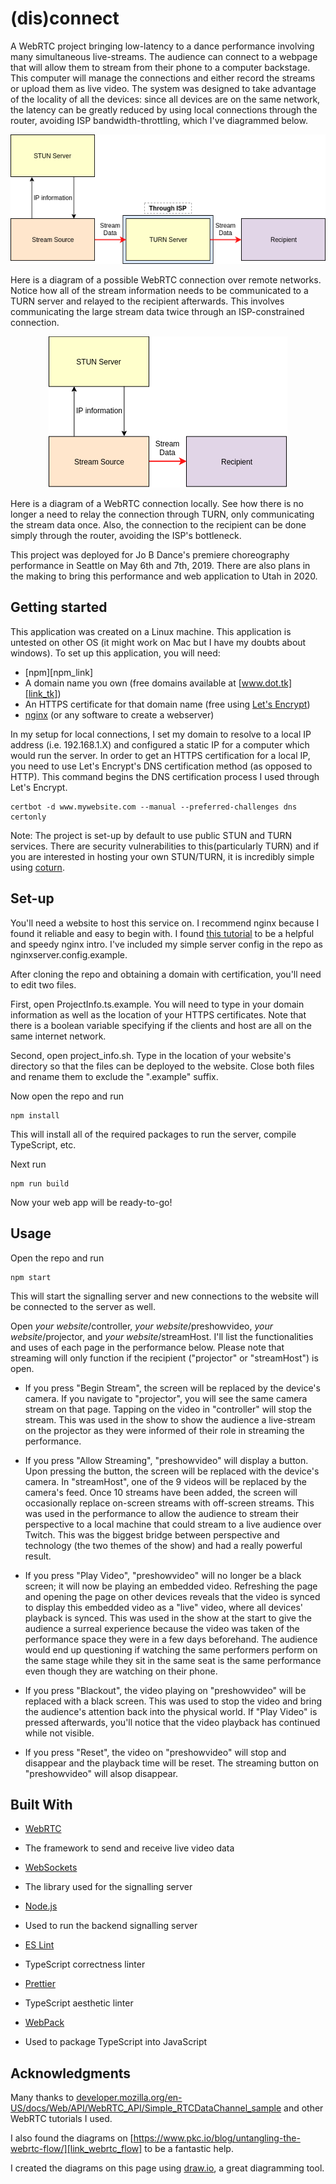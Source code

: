 # (dis)connect

A WebRTC project bringing low-latency to a dance performance involving many
simultaneous live-streams.
The audience can connect to a webpage that will allow them to stream from their
phone to a computer backstage.
This computer will manage the connections and either record the streams or
upload them as live video.
The system was designed to take advantage of the locality of all the devices:
since all devices are on the same network, the latency can be greatly reduced by
using local connections through the router, avoiding ISP bandwidth-throttling,
which I've diagrammed below.

<p align="center">
 <img alt="Diagram of Remote Connection" src="images/Remote_Conn.png" title="Remote Connection">
</p>

Here is a diagram of a possible WebRTC connection over remote networks. Notice
how all of the stream information needs to be communicated to a TURN server
and relayed to the recipient afterwards. This involves communicating the large
stream data twice through an ISP-constrained connection.

<p align="center">
 <img alt="Diagram of Local Connection" src="images/Local_Conn.png" title="Local Connection">
</p>

Here is a diagram of a WebRTC connection locally. See how there is no longer a
need to relay the connection through TURN, only communicating the stream data
once. Also, the connection to the recipient can be done simply through the
router, avoiding the ISP's bottleneck.

This project was deployed for Jo B Dance's premiere choreography performance
in Seattle on May 6th and 7th, 2019.
There are also plans in the making to bring this performance and web
application to Utah in 2020.

## Getting started

This application was created on a Linux machine. This application is untested on
other OS (it might work on Mac but I have my doubts about windows). To set
up this application, you will need:
* [npm][npm_link] 
* A domain name you own (free domains available at [www.dot.tk][link_tk])
* An HTTPS certificate for that domain name (free using [Let's Encrypt][link_letsencrypt])
* [nginx][link_nginx] (or any software to create a webserver)

In my setup for local connections, I set my domain to resolve to a local IP address
(i.e. 192.168.1.X) and configured a static IP for a computer which would run the server.
In order to get an HTTPS certification for a local IP, you need to use Let's Encrypt's
DNS certification method (as opposed to HTTP).
This command begins the DNS certification process I used through Let's Encrypt.
```
certbot -d www.mywebsite.com --manual --preferred-challenges dns certonly
```

Note: The project is set-up by default to use public STUN and TURN services. There
are security vulnerabilities to this(particularly TURN) and if you are interested in
hosting your own STUN/TURN, it is incredibly simple using [coturn][link_coturn].

## Set-up

You'll need a website to host this service on. I recommend nginx because I found
it reliable and easy to begin with. I found [this tutorial][link_nginx_help]
to be a helpful and speedy nginx intro. I've included my simple server config in
the repo as nginxserver.config.example.

After cloning the repo and obtaining a domain with certification, you'll need to
edit two files.

First, open ProjectInfo.ts.example.
You will need to type in your domain information as well as the location of
your HTTPS certificates.
Note that there is a boolean variable specifying if the clients and host are all
on the same internet network.

Second, open project_info.sh.
Type in the location of your website's directory so that the files can be
deployed to the website.
Close both files and rename them to exclude the ".example" suffix.

Now open the repo and run

```
npm install
```

This will install all of the required packages to run the server,
compile TypeScript, etc.

Next run

```
npm run build
```

Now your web app will be ready-to-go!

## Usage

Open the repo and run

```
npm start
```

This will start the signalling server and new connections to the website will
be connected to the server as well.

Open *your website*/controller, *your website*/preshowvideo,
*your website*/projector, and *your website*/streamHost. I'll list the
functionalities and uses of each page in the performance below. Please
note that streaming will only function if the recipient ("projector" or
"streamHost") is open.

* If you press "Begin Stream", the screen will be replaced by the device's camera.
If you navigate to "projector", you will see the same camera stream on that page.
Tapping on the video in "controller" will stop the stream. This was used in the show
to show the audience a live-stream on the projector as they were informed of their role
in streaming the performance.

* If you press "Allow Streaming", "preshowvideo" will display a button. Upon
pressing the button, the screen will be replaced with the device's camera. In
"streamHost", one of the 9 videos will be replaced by the camera's feed. Once 10
streams have been added, the screen will occasionally replace on-screen streams with
off-screen streams. This was used in the performance to allow the audience to stream
their perspective to a local machine that could stream to a live audience over Twitch.
This was the biggest bridge between perspective and technology (the two themes of the
show) and had a really powerful result.

* If you press "Play Video", "preshowvideo" will no longer be a black screen; it will now
be playing an embedded video. Refreshing the page and opening the page on other devices
reveals that the video is synced to display this embedded video as a "live" video, where
all devices' playback is synced. This was used in the show at the start to give the audience
a surreal experience because the video was taken of the performance space they were in
a few days beforehand. The audience would end up questioning if watching the same
performers perform on the same stage while they sit in the same seat is the same
performance even though they are watching on their phone.

* If you press "Blackout", the video playing on "preshowvideo" will be replaced
with a black screen. This was used to stop the video and bring the audience's
attention back into the physical world. If "Play Video" is pressed afterwards,
you'll notice that the video playback has continued while not visible.

* If you press "Reset", the video on "preshowvideo" will stop and disappear and the playback
time will be reset. The streaming button on "preshowvideo" will alsop disappear.

## Built With

* [WebRTC][link_webrtc]
 - The framework to send and receive live video data
* [WebSockets][link_ws]
 - The library used for the signalling server
* [Node.js][link_nodejs]
 - Used to run the backend signalling server
* [ES Lint][link_eslint]
 - TypeScript correctness linter
* [Prettier][link_prettier]
 - TypeScript aesthetic linter
* [WebPack][link_webpack]
 - Used to package TypeScript into JavaScript

## Acknowledgments

Many thanks to [developer.mozilla.org/en-US/docs/Web/API/WebRTC_API/Simple_RTCDataChannel_sample][link_mozilla_dc]
and other WebRTC tutorials I used.

I also found the diagrams on [https://www.pkc.io/blog/untangling-the-webrtc-flow/][link_webrtc_flow]
to be a fantastic help.

I created the diagrams on this page using [draw.io][link_drawio], a
great diagramming tool.

[link_npm]: https://www.npmjs.com/
[link_tk]: http://www.dot.tk
[link_letsencrypt]: https://letsencrypt.org
[link_nginx]: https://www.nginx.com
[link_coturn]: https://github.com/coturn/coturn
[link_nginx_help]: https://linuxize.com/post/how-to-set-up-nginx-server-blocks-on-debian-9/
[link_webrtc]: https://webrtc.org/
[link_ws]: https://github.com/websockets/ws
[link_nodejs]: https://nodejs.org
[link_eslint]: https://eslint.org/
[link_prettier]: https://prettier.io/
[link_webpack]: https://webpack.js.org/
[link_mozilla_dc]: https://developer.mozilla.org/en-US/docs/Web/API/WebRTC_API/Simple_RTCDataChannel_sample
[link_webrtc_flow]: https://www.pkc.io/blog/untangling-the-webrtc-flow/
[link_drawio]: https://www.draw.io/
